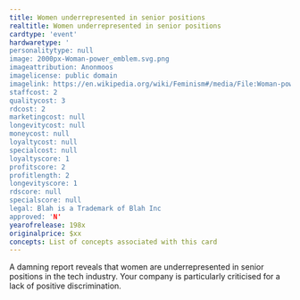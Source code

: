```yaml
---
title: Women underrepresented in senior positions
realtitle: Women underrepresented in senior positions
cardtype: 'event'
hardwaretype: '
personalitytype: null
image: 2000px-Woman-power_emblem.svg.png
imageattribution: Anonmoos
imagelicense: public domain
imagelink: https://en.wikipedia.org/wiki/Feminism#/media/File:Woman-power_emblem.svg
staffcost: 2
qualitycost: 3
rdcost: 2
marketingcost: null
longevitycost: null
moneycost: null
loyaltycost: null
specialcost: null
loyaltyscore: 1
profitscore: 2
profitlength: 2
longevityscore: 1
rdscore: null
specialscore: null
legal: Blah is a Trademark of Blah Inc
approved: 'N'
yearofrelease: 198x
originalprice: $xx
concepts: List of concepts associated with this card
---
```


A damning report reveals that women are underrepresented in senior positions in the tech industry. Your company is particularly criticised for a lack of positive discrimination.